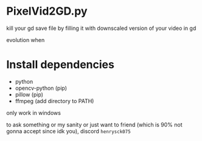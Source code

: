 # PixelVid2GD.py
kill your gd save file by filling it with downscaled version of your video in gd

evolution when 

# Install dependencies
- python
- opencv-python (pip)
- pillow (pip)
- ffmpeg (add directory to PATH)



only work in windows

to ask something or my sanity or just want to friend (which is 90% not gonna accept since idk you), discord `henrysck075`
